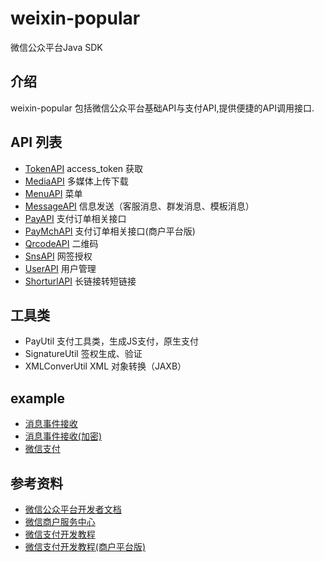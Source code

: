 weixin-popular
==============

微信公众平台Java SDK


## 介绍
weixin-popular 包括微信公众平台基础API与支付API,提供便捷的API调用接口.

## API 列表
* [TokenAPI](https://github.com/liyiorg/weixin-popular/wiki/TokenAPI) access_token 获取
* [MediaAPI](https://github.com/liyiorg/weixin-popular/wiki/MediaAPI) 多媒体上传下载
* [MenuAPI](https://github.com/liyiorg/weixin-popular/wiki/MenuAPI) 菜单
* [MessageAPI](https://github.com/liyiorg/weixin-popular/wiki/MessageAPI) 信息发送（客服消息、群发消息、模板消息）
* [PayAPI](https://github.com/liyiorg/weixin-popular/wiki/PayAPI) 支付订单相关接口
* [PayMchAPI](https://github.com/liyiorg/weixin-popular/wiki/PayMchAPI) 支付订单相关接口(商户平台版)
* [QrcodeAPI](https://github.com/liyiorg/weixin-popular/wiki/QrcodeAPI) 二维码
* [SnsAPI](https://github.com/liyiorg/weixin-popular/wiki/SnsAPI) 网签授权
* [UserAPI](https://github.com/liyiorg/weixin-popular/wiki/UserAPI) 用户管理
* [ShorturlAPI](https://github.com/liyiorg/weixin-popular/wiki/ShorturlAPI) 长链接转短链接

## 工具类
* PayUtil         支付工具类，生成JS支付，原生支付
* SignatureUtil   签权生成、验证
* XMLConverUtil   XML 对象转换（JAXB）

## example
* [消息事件接收](https://github.com/liyiorg/weixin-popular/wiki/消息事件接收)
* [消息事件接收(加密)](https://github.com/liyiorg/weixin-popular/wiki/消息事件接收(加密))
* [微信支付](https://github.com/liyiorg/weixin-popular/wiki/微信支付)

## 参考资料
* [微信公众平台开发者文档](http://mp.weixin.qq.com/wiki/index.php)
* [微信商户服务中心](http://mp.weixin.qq.com/cgi-bin/readtemplate?t=business/faq_tmpl&lang=zh_CN)
* [微信支付开发教程](https://mp.weixin.qq.com/paymch/readtemplate?t=mp/business/course2_tmpl&lang=zh_CN&token=6056275)
* [微信支付开发教程(商户平台版)](https://mp.weixin.qq.com/paymch/readtemplate?t=mp/business/course3_tmpl&lang=zh_CN&token=6056275)
